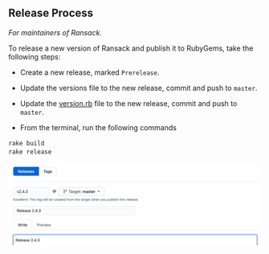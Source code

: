 ## Release Process

*For maintainers of Ransack.*

To release a new version of Ransack and publish it to RubyGems, take the following steps:

- Create a new release, marked `Prerelease`.

- Update the versions file to the new release, commit and push to `master`.
- Update the [version.rb](../lib/ransack/version.rb) file to the new release, commit and push to `master`.

- From the terminal, run the following commands

```bash
rake build
rake release
```

![Create a Release](img/create_release.png)
